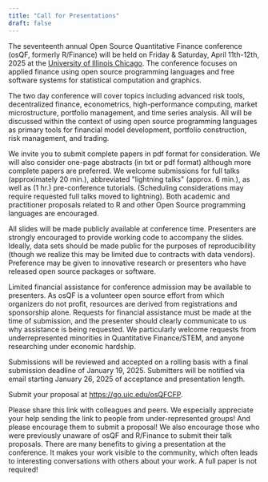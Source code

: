 ```yaml
---
title: "Call for Presentations"
draft: false
---
```


The seventeenth annual Open Source Quantitative Finance conference (osQF, formerly R/Finance) will be held on Friday & Saturday, April 11th-12th, 2025 at the [University of Illinois Chicago](https://www.uic.edu). The conference focuses on applied finance using open source programming languages and free software systems for statistical computation and graphics.

The two day conference will cover topics including advanced risk tools, decentralized finance, econometrics, high-performance computing, market microstructure, portfolio management, and time series analysis. All will be discussed within the context of using open source programming languages as primary tools for financial model development, portfolio construction, risk management, and trading.

We invite you to submit complete papers in pdf format for consideration. We will also consider one-page abstracts (in txt or pdf format) although more complete papers are preferred. We welcome submissions for full talks (approximately 20 min.), abbreviated "lightning talks" (approx. 6 min.), as well as (1 hr.) pre-conference tutorials. (Scheduling considerations may require requested full talks moved to lightning). Both academic and practitioner proposals related to R and other Open Source programming languages are encouraged.

All slides will be made publicly available at conference time. Presenters are strongly encouraged to provide working code to accompany the slides. Ideally, data sets should be made public for the purposes of reproducibility (though we realize this may be limited due to contracts with data vendors). Preference may be given to innovative research or presenters who have released open source packages or software.

Limited financial assistance for conference admission may be available to presenters. As osQF is a volunteer open source effort from which organizers do not profit, resources are derived from registrations and sponsorship alone. Requests for financial assistance must be made at the time of submission, and the presenter should clearly communicate to us why assistance is being requested. We particularly welcome requests from underrepresented minorities in Quantitative Finance/STEM, and anyone researching under economic hardship.

Submissions will be reviewed and accepted on a rolling basis with a final submission deadline of January 19, 2025. Submitters will be notified via email starting January 26, 2025 of acceptance and presentation length.

Submit your proposal at https://go.uic.edu/osQFCFP.

Please share this link with colleagues and peers. We especially appreciate your help sending the link to people from under-represented groups! And please encourage them to submit a proposal! We also encourage those who were previously unaware of osQF and R/Finance to submit their talk proposals. There are many benefits to giving a presentation at the conference. It makes your work visible to the community, which often leads to interesting conversations with others about your work. A full paper is not required!
